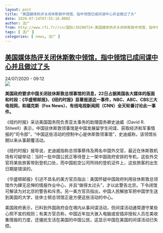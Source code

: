 ```yaml
---
layout: post
title: "美国媒体热评关闭休斯敦中领馆，指中领馆已成间谍中心并且做过了头"
date: 2020-07-24T07:55:18.000Z
author: 法广
from: http://www.rfi.fr//cn/国际/20200724-美国媒体热评关闭休斯敦中领馆，指中领馆已成间谍中心并且做过了头
tags: [ 法广 ]
categories: [ news, 法广 ]
---
```

<!--1595577318000-->
[美国媒体热评关闭休斯敦中领馆，指中领馆已成间谍中心并且做过了头](http://www.rfi.fr//cn/%E5%9B%BD%E9%99%85/20200724-%E7%BE%8E%E5%9B%BD%E5%AA%92%E4%BD%93%E7%83%AD%E8%AF%84%E5%85%B3%E9%97%AD%E4%BC%91%E6%96%AF%E6%95%A6%E4%B8%AD%E9%A2%86%E9%A6%86%EF%BC%8C%E6%8C%87%E4%B8%AD%E9%A2%86%E9%A6%86%E5%B7%B2%E6%88%90%E9%97%B4%E8%B0%8D%E4%B8%AD%E5%BF%83%E5%B9%B6%E4%B8%94%E5%81%9A%E8%BF%87%E4%BA%86%E5%A4%B4)
------

<div>
<div>24/07/2020 - 09:12</div><img src="https://s.rfi.fr/media/display/e70ecd84-cbfa-11ea-9960-005056a98db9/w:310/p:16x9/BC2A4FD5-E7F7-4EF2-B39D-8056B580D1A8_w1023_r1_s.png"><p><strong>美国政府要求中国关闭驻休斯敦总领事馆的消息，22日占据美国各大媒体的版面和时段：《华盛顿邮报》、《纽约时报》显著报道这一事件，NBC、ABC、CBS三大电视网，和福克斯（Fox News）、有线电视新闻网（CNN）全天轮番讨论此一事件。</strong></p><div class="t-content__body u-clearfix"><div class="m-interstitial"></div><p>《纽约时报》采访美国国务院负责亚太事务的助理国务卿史迪威（David R. Stilwell）表示，中国驻休斯敦领事馆是中国发展留学生间谍、获取经济和军事情报的“司令部”，“中国这些活动的控制中心是休斯敦领事馆”，史迪威称，该领馆长期以来从事颠覆活动。</p><p>《纽约时报》报导说，史迪威指称总领事蔡伟及两名中国外交官，最近在休斯敦机场有可疑举动：当时一批中国公民正等待登上一架中国政府安排的专机，这些外交官将某些旅客带到登机口处，而中国航空公司所持的登机证件上，这些旅客的出生日期是错误的。</p><p>《华盛顿邮报》引述不具名的美方官员指出：美国怀疑中国政府利用驻休斯敦总领馆作为肆无忌惮的情报作业中心，并且“做得太过头”，才以此警告北京。下令闭馆可解读为对北京的警告和斥责。另一美方官员指出，中国人民解放军把中国学生送到美国的大学，驻休士顿总领馆正是方便这些活动的中心。</p><p>美国政府表示，已料到外国政府会在境内从事间谍活动，但间谍活动通常遵守某些心照不宣的规则；有美方官员称，中国近年加大骇入电脑或安插非授权人员在美收集情报的力度，还骚扰生活在美国的中国公民，这显示中国在美国的间谍活动已失控。</p><p> </p><p> </p><div class="o-self-promo o-self-promo--nl o-self-promo--hidden" data-selfpromo-newsletter></div><div class="o-self-promo o-self-promo--app o-self-promo--hidden" data-selfpromo-app></div></div>
</div>
